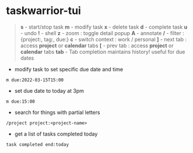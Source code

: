 # taskwarrior-tui

> **s** - start/stop task
> **m** - modify task
> **x** - delete task
> **d** - complete task 
> **u** - undo
> **!** - shell
> **z** - zoom : toggle detail popup
> **A** - annotate
> **/** - filter : {project:, tag:, due:} 
> **c** - switch context : work / personal
> **]** - next tab : access **project** or **calendar** tabs
> **[** - prev tab : access **project** or **calendar** tabs
> **tab** - Tab completion maintains history! useful for due dates

- modify task to set specific due date and time 

`m due:2022-03-15T15:00`

- set due date to today at 3pm 

`m due:15:00`

- search for things with partial letters

`/project project:<project-name>`

- get a list of tasks completed today

`task completed end:today`
